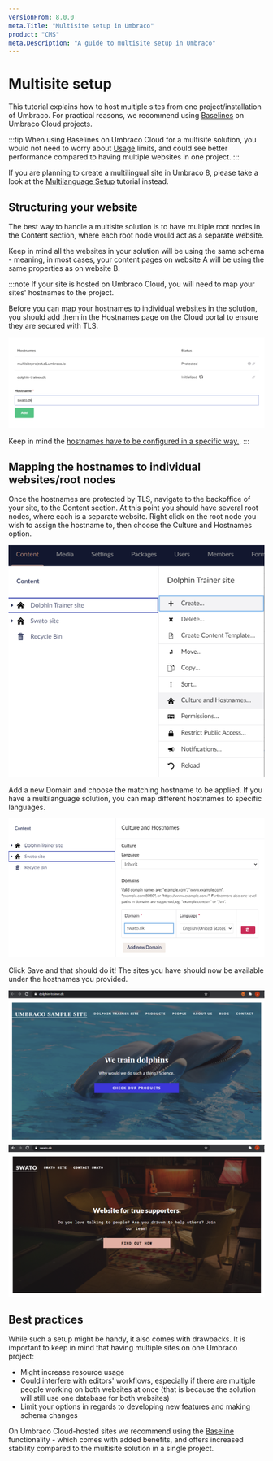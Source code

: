 ```yaml
---
versionFrom: 8.0.0
meta.Title: "Multisite setup in Umbraco"
product: "CMS"
meta.Description: "A guide to multisite setup in Umbraco"
---
```


# Multisite setup

This tutorial explains how to host multiple sites from one project/installation of Umbraco.
For practical reasons, we recommend using [Baselines](../../Umbraco-Cloud/Getting-Started/Baselines/) on Umbraco Cloud projects.


:::tip
When using Baselines on Umbraco Cloud for a multisite solution, you would not need to worry about [Usage](../../Umbraco-Cloud/Setup-up/Usage/) limits, and could see better performance compared to having multiple websites in one project.
:::

If you are planning to create a multilingual site in Umbraco 8, please take a look at the [Multilanguage Setup](../Multilanguage-Setup/) tutorial instead.

## Structuring your website

The best way to handle a multisite solution is to have multiple root nodes in the Content section, where each root node would act as a separate website.

Keep in mind all the websites in your solution will be using the same schema - meaning, in most cases, your content pages on website A will be using the same properties as on website B. 

:::note
If your site is hosted on Umbraco Cloud, you will need to map your sites' hostnames to the project.

Before you can map your hostnames to individual websites in the solution, you should add them in the Hostnames page on the Cloud portal to ensure they are secured with TLS.

![Adding hostnames to the project](images/1-addinghostnames.png)

Keep in mind the [hostnames have to be configured in a specific way.](../../Umbraco-Cloud/Set-Up/Manage-Hostnames/).
:::

## Mapping the hostnames to individual websites/root nodes

Once the hostnames are protected by TLS, navigate to the backoffice of your site, to the Content section.
At this point you should have several root nodes, where each is a separate website.
Right click on the root node you wish to assign the hostname to, then choose the Culture and Hostnames option.

![Culture and hostnames](images/2-culturehostnames.png)

Add a new Domain and choose the matching hostname to be applied.
If  you have a multilanguage solution, you can map different hostnames to specific languages.

![Culture and hostnames](images/3-culturehostnamesp2.png)

Click Save and that should do it! The sites you have should now be available under the hostnames you provided.

![Dolphin site](images/6-dolphins.png)
![SWATO site](images/7-swato.png)

## Best practices

While such a setup might be handy, it also comes with drawbacks.
It is important to keep in mind that having multiple sites on one Umbraco project:
- Might increase resource usage
- Could interfere with editors' workflows, especially if there are multiple people working on both websites at once
(that is because the solution will still use one database for both websites)
- Limit your options in regards to developing new features and making schema changes

On Umbraco Cloud-hosted sites we recommend using the [Baseline](../../Umbraco-Cloud/Getting-Started/Baselines/) functionality - which comes with added benefits, and offers increased stability compared to the multisite solution in a single project.
